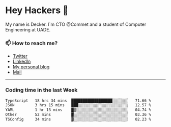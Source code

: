 # Hey Hackers 👋

My name is Decker. I`m CTO @Commet and a student of Computer Engineering at UADE.

### 📫 How to reach me?
- [Twitter](https://x.com/0xDecker) 
- [LinkedIn](https://www.linkedin.com/in/decker-urbano/) 
- [My personal blog](http://decker.sh) 
- [Mail](mailto:me@decker.sh)

---

### Coding time in the last Week

<!--START_SECTION:waka-->

```txt
TypeScript   18 hrs 34 mins  ██████████████████░░░░░░░   71.66 %
JSON         3 hrs 15 mins   ███░░░░░░░░░░░░░░░░░░░░░░   12.57 %
YAML         1 hr 13 mins    █▒░░░░░░░░░░░░░░░░░░░░░░░   04.74 %
Other        52 mins         █░░░░░░░░░░░░░░░░░░░░░░░░   03.36 %
TSConfig     34 mins         ▓░░░░░░░░░░░░░░░░░░░░░░░░   02.23 %
```

<!--END_SECTION:waka-->
